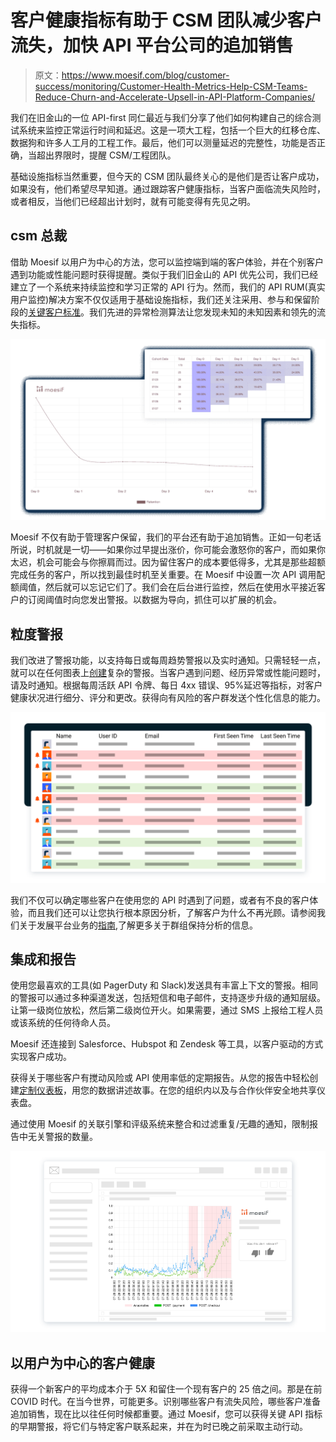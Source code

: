 # 客户健康指标有助于 CSM 团队减少客户流失，加快 API 平台公司的追加销售

> 原文：<https://www.moesif.com/blog/customer-success/monitoring/Customer-Health-Metrics-Help-CSM-Teams-Reduce-Churn-and-Accelerate-Upsell-in-API-Platform-Companies/>

我们在旧金山的一位 API-first 同仁最近与我们分享了他们如何构建自己的综合测试系统来监控正常运行时间和延迟。这是一项大工程，包括一个巨大的红移仓库、数据狗和许多人工月的工程工作。最后，他们可以测量延迟的完整性，功能是否正确，当超出界限时，提醒 CSM/工程团队。

基础设施指标当然重要，但今天的 CSM 团队最终关心的是他们是否让客户成功，如果没有，他们希望尽早知道。通过跟踪客户健康指标，当客户面临流失风险时，或者相反，当他们已经超出计划时，就有可能变得有先见之明。

## csm 总裁

借助 Moesif 以用户为中心的方法，您可以监控端到端的客户体验，并在个别客户遇到功能或性能问题时获得提醒。类似于我们旧金山的 API 优先公司，我们已经建立了一个系统来持续监控和学习正常的 API 行为。然而，我们的 API RUM(真实用户监控)解决方案不仅仅适用于基础设施指标，我们还关注采用、参与和保留阶段的[关键客户标准](https://www.moesif.com/features/api-monitoring)。我们先进的异常检测算法让您发现未知的未知因素和领先的流失指标。

![Leverage retention analysis to understand which segments at risk of churning](img/a990b4474e294ab61475e4cb24b79f90.png)

Moesif 不仅有助于管理客户保留，我们的平台还有助于追加销售。正如一句老话所说，时机就是一切——如果你过早提出涨价，你可能会激怒你的客户，而如果你太迟，机会可能会与你擦肩而过。因为留住客户的成本要低得多，尤其是那些超额完成任务的客户，所以找到最佳时机至关重要。在 Moesif 中设置一次 API 调用配额阈值，然后就可以忘记它们了。我们会在后台进行监控，然后在使用水平接近客户的订阅阈值时向您发出警报。以数据为导向，抓住可以扩展的机会。

## 粒度警报

我们改进了警报功能，以支持每日或每周趋势警报以及实时通知。只需轻轻一点，就可以在任何图表上[创建](https://www.moesif.com/docs/api-monitoring/)复杂的警报。当客户遇到问题、经历异常或性能问题时，请及时通知。根据每周活跃 API 令牌、每日 4xx 错误、95%延迟等指标，对客户健康状况进行细分、评分和更改。获得向有风险的客户群发送个性化信息的能力。

![Monitor customer health](img/32df3b89f5678a75c3c15cb2202aa8ee.png)

我们不仅可以确定哪些客户在使用您的 API 时遇到了问题，或者有不良的客户体验，而且我们还可以让您执行根本原因分析，了解客户为什么不再光顾。请参阅我们关于发展平台业务的[指南](https://www.moesif.com/blog/ebooks/api-analytics-the-ultimate-guide-to-grow-your-platform-business/),了解更多关于群组保持分析的信息。

## 集成和报告

使用您最喜欢的工具(如 PagerDuty 和 Slack)发送具有丰富上下文的警报。相同的警报可以通过多种渠道发送，包括短信和电子邮件，支持逐步升级的通知层级。让第一级岗位放松，然后第二级岗位开火。如果需要，通过 SMS 上报给工程人员或该系统的任何待命人员。

Moesif 还连接到 Salesforce、Hubspot 和 Zendesk 等工具，以客户驱动的方式实现客户成功。

获得关于哪些客户有搅动风险或 API 使用率低的定期报告。从您的报告中轻松创建[定制仪表板](https://www.moesif.com/blog/dashboards/technical/Self-Service-Custom-API-Dashboards-Allow-You-to-Easily-Track-and-Share-Key-API-Metrics/)，用您的数据讲述故事。在您的组织内以及与合作伙伴安全地共享仪表盘。

通过使用 Moesif 的关联引擎和评级系统来整合和过滤重复/无趣的通知，限制报告中无关警报的数量。

![Avoid alert fatigue with automatic correlation and rating system](img/f0ad51246521feac85f3ce7c8cdbacaa.png)

## 以用户为中心的客户健康

获得一个新客户的平均成本介于 5X 和留住一个现有客户的 25 倍之间。那是在前 COVID 时代。在当今世界，可能更多。识别哪些客户有流失风险，哪些客户准备追加销售，现在比以往任何时候都重要。通过 Moesif，您可以获得关键 API 指标的早期警报，将它们与特定客户联系起来，并在为时已晚之前采取主动行动。
